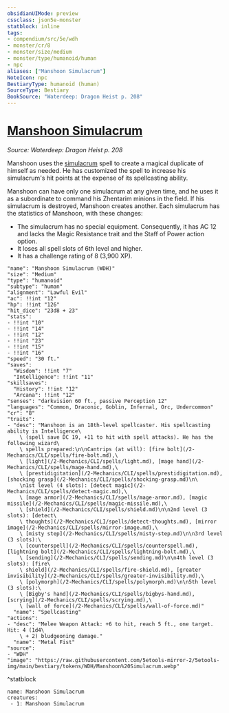 ```yaml
---
obsidianUIMode: preview
cssclass: json5e-monster
statblock: inline
tags:
- compendium/src/5e/wdh
- monster/cr/8
- monster/size/medium
- monster/type/humanoid/human
- npc
aliases: ["Manshoon Simulacrum"]
NoteIcon: npc
BestiaryType: humanoid (human)
SourceType: Bestiary
BookSource: "Waterdeep: Dragon Heist p. 208"
---
```

# [Manshoon Simulacrum](2-Mechanics/CLI/bestiary/npc/manshoon-simulacrum-wdh.md)
*Source: Waterdeep: Dragon Heist p. 208*  

Manshoon uses the [simulacrum](/2-Mechanics/CLI/spells/simulacrum.md) spell to create a magical duplicate of himself as needed. He has customized the spell to increase his simulacrum's hit points at the expense of its spellcasting ability.

Manshoon can have only one simulacrum at any given time, and he uses it as a subordinate to command his Zhentarim minions in the field. If his simulacrum is destroyed, Manshoon creates another. Each simulacrum has the statistics of Manshoon, with these changes:

- The simulacrum has no special equipment. Consequently, it has AC 12 and lacks the Magic Resistance trait and the Staff of Power action option.  
- It loses all spell slots of 6th level and higher.  
- It has a challenge rating of 8 (3,900 XP).  

```statblock
"name": "Manshoon Simulacrum (WDH)"
"size": "Medium"
"type": "humanoid"
"subtype": "human"
"alignment": "Lawful Evil"
"ac": !!int "12"
"hp": !!int "126"
"hit_dice": "23d8 + 23"
"stats":
- !!int "10"
- !!int "14"
- !!int "12"
- !!int "23"
- !!int "15"
- !!int "16"
"speed": "30 ft."
"saves":
  "Wisdom": !!int "7"
  "Intelligence": !!int "11"
"skillsaves":
  "History": !!int "12"
  "Arcana": !!int "12"
"senses": "darkvision 60 ft., passive Perception 12"
"languages": "Common, Draconic, Goblin, Infernal, Orc, Undercommon"
"cr": "8"
"traits":
- "desc": "Manshoon is an 18th-level spellcaster. His spellcasting ability is Intelligence\
    \ (spell save DC 19, +11 to hit with spell attacks). He has the following wizard\
    \ spells prepared:\n\nCantrips (at will): [fire bolt](/2-Mechanics/CLI/spells/fire-bolt.md),\
    \ [light](/2-Mechanics/CLI/spells/light.md), [mage hand](/2-Mechanics/CLI/spells/mage-hand.md),\
    \ [prestidigitation](/2-Mechanics/CLI/spells/prestidigitation.md), [shocking grasp](/2-Mechanics/CLI/spells/shocking-grasp.md)\n\
    \n1st level (4 slots): [detect magic](/2-Mechanics/CLI/spells/detect-magic.md),\
    \ [mage armor](/2-Mechanics/CLI/spells/mage-armor.md), [magic missile](/2-Mechanics/CLI/spells/magic-missile.md),\
    \ [shield](/2-Mechanics/CLI/spells/shield.md)\n\n2nd level (3 slots): [detect\
    \ thoughts](/2-Mechanics/CLI/spells/detect-thoughts.md), [mirror image](/2-Mechanics/CLI/spells/mirror-image.md),\
    \ [misty step](/2-Mechanics/CLI/spells/misty-step.md)\n\n3rd level (3 slots):\
    \ [counterspell](/2-Mechanics/CLI/spells/counterspell.md), [lightning bolt](/2-Mechanics/CLI/spells/lightning-bolt.md),\
    \ [sending](/2-Mechanics/CLI/spells/sending.md)\n\n4th level (3 slots): [fire\
    \ shield](/2-Mechanics/CLI/spells/fire-shield.md), [greater invisibility](/2-Mechanics/CLI/spells/greater-invisibility.md),\
    \ [polymorph](/2-Mechanics/CLI/spells/polymorph.md)\n\n5th level (3 slots):\
    \ [Bigby's hand](/2-Mechanics/CLI/spells/bigbys-hand.md), [scrying](/2-Mechanics/CLI/spells/scrying.md),\
    \ [wall of force](/2-Mechanics/CLI/spells/wall-of-force.md)"
  "name": "Spellcasting"
"actions":
- "desc": "Melee Weapon Attack: +6 to hit, reach 5 ft., one target. Hit: 4 (1d4\
    \ + 2) bludgeoning damage."
  "name": "Metal Fist"
"source":
- "WDH"
"image": "https://raw.githubusercontent.com/5etools-mirror-2/5etools-img/main/bestiary/tokens/WDH/Manshoon%20Simulacrum.webp"
```
^statblock

```encounter-table
name: Manshoon Simulacrum
creatures:
 - 1: Manshoon Simulacrum
```